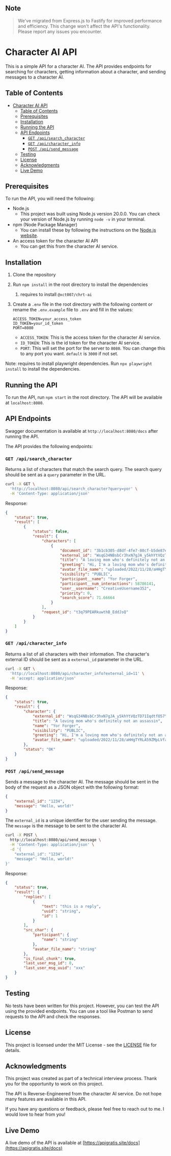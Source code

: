 ## Note

> We've migrated from Express.js to Fastify for improved performance and efficiency. This change won't affect the API's functionality. Please report any issues you encounter.

# Character AI API

This is a simple API for a character AI. The API provides endpoints for searching for characters, getting information about a character, and sending messages to a character AI.

## Table of Contents

- [Character AI API](#character-ai-api)
	- [Table of Contents](#table-of-contents)
	- [Prerequisites](#prerequisites)
	- [Installation](#installation)
	- [Running the API](#running-the-api)
	- [API Endpoints](#api-endpoints)
		- [`GET /api/search_character`](#get-apisearch_character)
		- [`GET /api/character_info`](#get-apicharacter_info)
		- [`POST /api/send_message`](#post-apisend_message)
	- [Testing](#testing)
	- [License](#license)
	- [Acknowledgments](#acknowledgments)
	- [Live Demo](#live-demo)

## Prerequisites

To run the API, you will need the following:

- Node.js
  - This project was built using Node.js version 20.0.0. You can check your version of Node.js by running `node -v` in your terminal.
- npm (Node Package Manager)
  - You can install these by following the instructions on the [Node.js website](https://nodejs.org/).
- An access token for the character AI API
  - You can get this from the character AI service.

## Installation

1. Clone the repository
2. Run `npm install` in the root directory to install the dependencies
   1. requires to install `@xct007/chrt-ai`
3. Create a `.env` file in the root directory with the following content or rename the `.env.example` file to `.env` and fill in the values:

   ```env
   ACCESS_TOKEN=your_access_token
   ID_TOKEN=your_id_token
   PORT=8080
   ```

   - `ACCESS_TOKEN`: This is the access token for the character AI service.
   - `ID_TOKEN`: This is the id token for the character AI service.
   - `PORT`: This will set the port for the server to `8080`. You can change this to any port you want. `default` is `3000` if not set.

Note: requires to install playwright dependencies. Run `npx playwright install` to install the dependencies.

## Running the API

To run the API, run `npm start` in the root directory. The API will be available at `localhost:8080`.

## API Endpoints

Swagger documentation is available at `http://localhost:8080/docs` after running the API.

The API provides the following endpoints:

### `GET /api/search_character`

Returns a list of characters that match the search query. The search query should be sent as a `query` parameter in the URL.

```bash
curl -X GET \
  'http://localhost:8080/api/search_character?query=yor' \
  -H 'Content-Type: application/json'
```

Response:

```json
{
	"status": true,
	"result": [
		{
			"status": false,
			"result": {
				"characters": [
					{
						"document_id": "3b1cb305-d8df-4fe7-80cf-b5de87e6d112",
						"external_id": "WsqG34NBsbCr3hxN7gJA_y5khYtVQzTD71IqdtfO57Y",
						"title": "A loving mom who's definitely not an assassin",
						"greeting": "Hi, I'm a loving mom who's definitely not an assassin.",
						"avatar_file_name": "uploaded/2022/11/28/aHHgTYRLA59ZMpLVfaRee_90iW42A_CeTvkkFlS3rOU.webp",
						"visibility": "PUBLIC",
						"participant__name": "Yor Forger",
						"participant__num_interactions": 58786141,
						"user__username": "CreativeUsername352",
						"priority": 0,
						"search_score": 71.66664
					}
				],
				"request_id": "t3q79PEARkuwthB_EddJsQ"
			}
		}
	]
}
```

### `GET /api/character_info`

Returns a list of all characters with their information. The character's external ID should be sent as a `external_id` parameter in the URL.

```bash
curl -X GET \
  'http://localhost:8080/api/character_info?external_id=11' \
  -H 'accept: application/json'
```

Response:

```json
{
	"status": true,
	"result": {
		"character": {
			"external_id": "WsqG34NBsbCr3hxN7gJA_y5khYtVQzTD71IqdtfO57Y",
			"title": "A loving mom who's definitely not an assassin",
			"name": "Yor Forger",
			"visibility": "PUBLIC",
			"greeting": "Hi, I'm a loving mom who's definitely not an assassin.",
			"avatar_file_name": "uploaded/2022/11/28/aHHgTYRLA59ZMpLVfaRee_90iW42A_CeTvkkFlS3rOU.webp"
		},
		"status": "OK"
	}
}
```

### `POST /api/send_message`

Sends a message to the character AI. The message should be sent in the body of the request as a JSON object with the following format:

```json
{
	"external_id": "1234",
	"message": "Hello, world!"
}
```

The `external_id` is a unique identifier for the user sending the message. The `message` is the message to be sent to the character AI.

```bash
curl -X POST \
  http://localhost:8080/api/send_message \
  -H 'Content-Type: application/json' \
  -d '{
    "external_id": "1234",
    "message": "Hello, world!"
}'
```

Response:

```json
{
	"status": true,
	"result": {
		"replies": [
			{
				"text": "this is a reply",
				"uuid": "string",
				"id": 1
			}
		],
		"src_char": {
			"participant": {
				"name": "string"
			},
			"avatar_file_name": "string"
		},
		"is_final_chunk": true,
		"last_user_msg_id": 0,
		"last_user_msg_uuid": "xxx"
	}
}
```

## Testing

No tests have been written for this project. However, you can test the API using the provided endpoints. You can use a tool like Postman to send requests to the API and check the responses.

## License

This project is licensed under the MIT License - see the [LICENSE](LICENSE) file for details.

## Acknowledgments

This project was created as part of a technical interview process. Thank you for the opportunity to work on this project.

The API is Reverse-Engineered from the character AI service. Do not hope many features are available in this API.

If you have any questions or feedback, please feel free to reach out to me. I would love to hear from you!

## Live Demo

A live demo of the API is available at [https://apigratis.site/docs](https://apigratis.site/docs)
